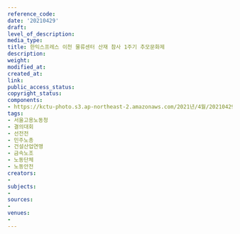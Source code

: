 ```yaml
---
reference_code: 
date: '20210429'
draft: 
level_of_description: 
media_type: 
title: 한익스프레스 이천 물류센터 산재 참사 1주기 추모문화제
description: 
weight: 
modified_at: 
created_at: 
link: 
public_access_status: 
copyright_status: 
components:
- https://kctu-photo.s3.ap-northeast-2.amazonaws.com/2021년/4월/20210429-한익스프레스+이천+물류센터+산재+참사+1주기+추모문화제_서울고용노동청_결의대회_선전전_민주노총_건설산업연맹_금속노조_노동단체_노동안전/_1DX0012.jpg
tags:
- 서울고용노동청
- 결의대회
- 선전전
- 민주노총
- 건설산업연맹
- 금속노조
- 노동단체
- 노동안전
creators:
- 
subjects:
- 
sources:
- 
venues:
- 
---
```

